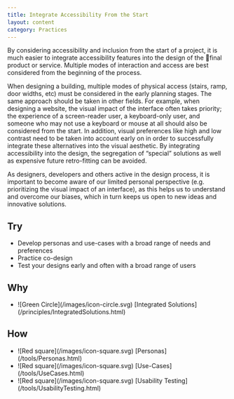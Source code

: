 ```yaml
---
title: Integrate Accessibility From the Start
layout: content
category: Practices
---
```


By considering accessibility and inclusion from the start of a project, it is much easier to integrate accessibility features into the design of the final product or service. Multiple modes of interaction and access are best considered from the beginning of the process. 

When designing a building, multiple modes of physical access (stairs, ramp, door widths, etc) must be considered in the early planning stages. The same approach should be taken in other fields. For example, when designing a website, the visual impact of the interface often takes priority; the experience of a screen-reader user, a keyboard-only user, and someone who may not use a keyboard or mouse at all should also be considered from the start. In addition, visual preferences like high and low contrast need to be taken into account early on in order to successfully integrate these alternatives into the visual aesthetic. By integrating accessibility into the design, the segregation of “special” solutions as well as expensive future retro-fitting can be avoided.

As designers, developers and others active in the design process, it is important to become aware of our limited personal perspective (e.g. prioritizing the visual impact of an interface), as this helps us to understand and overcome our biases, which in turn keeps us open to new ideas and innovative solutions.  

## Try
* Develop personas and use-cases with a broad range of needs and preferences
* Practice co-design
* Test your designs early and often with a broad range of users

## Why
<ul class="idg-articleContentUseWhyHow"><li>![Green Circle](/images/icon-circle.svg) [Integrated Solutions](/principles/IntegratedSolutions.html)</li></ul>

## How
<ul class="idg-articleContentUseWhyHow"><li>![Red square](/images/icon-square.svg) [Personas](/tools/Personas.html)</li>
<li>![Red square](/images/icon-square.svg) [Use-Cases](/tools/UseCases.html)</li>
<li>![Red square](/images/icon-square.svg) [Usability Testing](/tools/UsabilityTesting.html)</li></ul>

